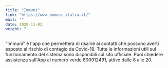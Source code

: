 ```yaml
---
title: "Immuni"
link: "https://www.immuni.italia.it/"
mail: ""
date: 2020-11-03
weight: 7
---
```


"Immuni" è l'app che permetterà di risalire ai contatti che possono averti esposto al rischio di contagio da Covid-19. Tutte le informazioni utili sul funzionamento del sistema sono disponibili sul sito ufficiale.
Puoi chiedere assistenza sull'App al numero verde 800912491, attivo dalle 8 alle 20.
